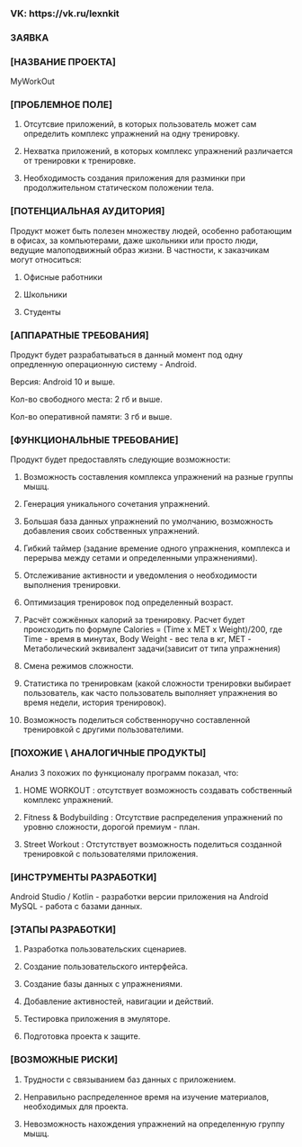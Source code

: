 <h3> VK: https://vk.ru/lexnkit </h3>

<h3> ЗАЯВКА </h3>
<h3> [НАЗВАНИЕ ПРОЕКТА] </h3>

MyWorkOut

<h3> [ПРОБЛЕМНОЕ ПОЛЕ] </h3>

1) Отсутсвие приложений, в которых пользователь может сам определить комплекс упражнений на одну тренировку.

2) Нехватка приложений, в которых комплекс упражнений различается от тренировки к тренировке.

3) Необходимость создания приложения для разминки при продолжительном статическом положении тела.

<h3> [ПОТЕНЦИАЛЬНАЯ АУДИТОРИЯ] </h3>

Продукт может быть полезен множеству людей, особенно работающим в офисах, за компьютерами, даже школьники или просто люди, ведущие малоподвижный образ жизни. В частности, к заказчикам могут относиться:

1) Офисные работники

2) Школьники

3) Студенты

<h3> [АППАРАТНЫЕ ТРЕБОВАНИЯ] </h3>

Продукт будет разрабатываться в данный момент под одну опредленную операционную систему - Android.

Версия: Android 10 и выше.

Кол-во свободного места: 2 гб и выше.

Кол-во оперативной памяти: 3 гб и выше.

<h3> [ФУНКЦИОНАЛЬНЫЕ ТРЕБОВАНИЕ] </h3>

Продукт будет предоставлять следующие возможности:

1) Возможность составления комплекса упражнений на разные группы мышц.

2) Генерация уникального сочетания упражнений.

3) Большая база данных упражнений по умолчанию, возможность добавления своих собственных упражнений.

4) Гибкий таймер (задание времение одного упражнения, комплекса и перерыва между сетами и определенными упражнениями).

5) Отслеживание активности и уведомления о необходимости выполнения тренировки.

6) Оптимизация тренировок под определенный возраст.

7) Расчёт сожжённых калорий за тренировку. Расчет будет происходить по формуле Calories =	(Time x MET x Weight)/200, где Time - время в минутах, Body Weight - вес тела в кг, MET - Метаболический эквивалент задачи(зависит от типа упражнения)

8) Смена режимов сложности.

9) Статистика по тренировкам (какой сложности тренировки выбирает пользователь, как часто пользователь выполняет упражнения во время недели, история тренировок).

10) Возможность поделиться собственноручно составленной тренировкой с другими пользователими.

<h3> [ПОХОЖИЕ \ АНАЛОГИЧНЫЕ ПРОДУКТЫ] </h3>

Анализ 3 похожих по функционалу программ показал, что:

1) HOME WORKOUT : отсутствует возможность создавать собственный комплекс упражнений.

2) Fitness & Bodybuilding : Отсутствие распределения упражнений по уровню сложности, дорогой премиум - план.

3) Street Workout : Отстутствует возможность поделиться созданной тренировкой с пользователями приложения.

<h3> [ИНСТРУМЕНТЫ РАЗРАБОТКИ] </h3>

Android Studio / Kotlin - разработки версии приложения на Android
MySQL - работа с базами данных.

<h3> [ЭТАПЫ РАЗРАБОТКИ] </h3>

1) Разработка пользовательских сценариев.

2) Создание пользовательского интерфейса.

3) Создание базы данных с упражнениями.

4) Добавление активностей, навигации и действий.

5) Тестировка приложения в эмуляторе.

6) Подготовка проекта к защите.

<h3> [ВОЗМОЖНЫЕ РИСКИ] </h3>

1) Трудности с связыванием баз данных с приложением.

2) Неправильно распределенное время на изучение материалов, необходимых для проекта.

3) Невозможность нахождения упражнений на определенную группу мышц.


